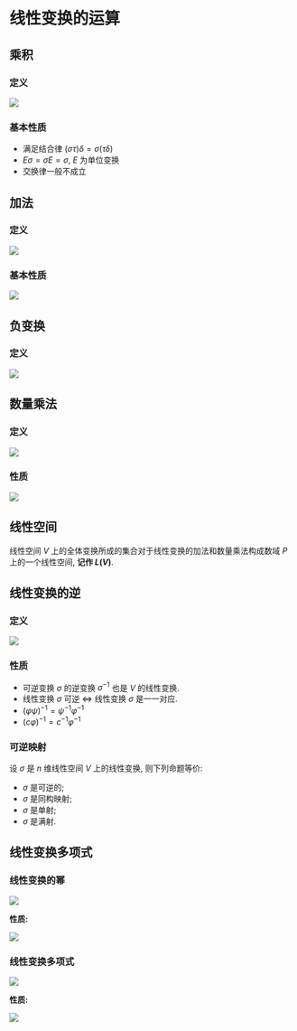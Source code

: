 # 线性变换的运算

## 乘积

### 定义

![](images/2021-04-26-08-30-46.png)

### 基本性质

* 满足结合律 $(\sigma\tau)\delta=\sigma(\tau\delta)$
* $E\sigma=\sigma E=\sigma$, $E$ 为单位变换
* 交换律一般不成立


## 加法

### 定义

![](images/2021-04-26-09-03-25.png)

### 基本性质

![](images/2021-04-26-09-04-06.png)


## 负变换

### 定义

![](images/2021-04-26-09-04-37.png)


## 数量乘法

### 定义

![](images/2021-04-26-09-11-47.png)

### 性质

![](images/2021-04-26-09-12-27.png)

## 线性空间

线性空间 $V$ 上的全体变换所成的集合对于线性变换的加法和数量乘法构成数域 $P$ 上的一个线性空间, **记作 $L(V)$**.


## 线性变换的逆

### 定义

![](images/2021-04-26-09-22-25.png)

### 性质

* 可逆变换 $\sigma$ 的逆变换 $\sigma^{-1}$ 也是 $V$ 的线性变换.
* 线性变换 $\sigma$ 可逆 $\Leftrightarrow$ 线性变换 $\sigma$ 是一一对应.
* $(\varphi\psi)^{-1}=\psi^{-1}\varphi^{-1}$
* $(c\varphi)^{-1}=c^{-1}\varphi^{-1}$


### 可逆映射

设 $\sigma$ 是 $n$ 维线性空间 $V$ 上的线性变换, 则下列命题等价:

* $\sigma$ 是可逆的;
* $\sigma$ 是同构映射;
* $\sigma$ 是单射;
* $\sigma$ 是满射.


## 线性变换多项式

### 线性变换的幂

![](images/2021-04-26-09-33-25.png)

**性质:**

![](images/2021-04-26-09-43-38.png)

### 线性变换多项式

![](images/2021-04-26-09-43-55.png)

**性质:**

![](images/2021-04-26-09-44-18.png)
